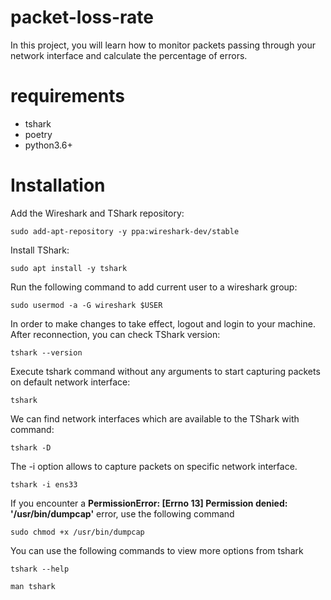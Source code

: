 # packet-loss-rate

In this project, you will learn how to monitor packets passing through your network interface and calculate the percentage of errors.

# requirements

- tshark
- poetry
- python3.6+

# Installation

Add the Wireshark and TShark repository:

`sudo add-apt-repository -y ppa:wireshark-dev/stable`

Install TShark:

`sudo apt install -y tshark`

Run the following command to add current user to a wireshark group:

`sudo usermod -a -G wireshark $USER`

In order to make changes to take effect, logout and login to your machine. After reconnection, you can check TShark version:

`tshark --version`

Execute tshark command without any arguments to start capturing packets on default network interface:

`tshark`

We can find network interfaces which are available to the TShark with command:

`tshark -D`

The -i option allows to capture packets on specific network interface.

`tshark -i ens33`

If you encounter a **PermissionError: [Errno 13] Permission denied: '/usr/bin/dumpcap'** error, use the following command

`sudo chmod +x /usr/bin/dumpcap`

You can use the following commands to view more options from tshark

`tshark --help`

`man tshark`